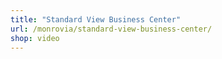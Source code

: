 ```yaml
---
title: "Standard View Business Center"
url: /monrovia/standard-view-business-center/
shop: video
---
```

